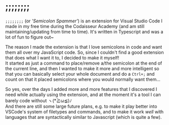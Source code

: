 # ;;;;;;;;

`;;;;;;;;` (or _'Semicolon Spammer'_) is an extension for Visual Studio Code I made in my free time during the Codaisseur Academy (and am still maintaining/updating from time to time). It's written in Typescript and was a lot of fun to figure out~

The reason I made the extension is that I love semicolons in code and want them all over my JavaScript code. So, since I couldn't find a good extension that does what I want it to, I decided to make it myself!  
It started as just a command to place/remove a/the semicolon at the end of the current line, and then I wanted to make it more and more intelligent so that you can basically select your whole document and do a `Ctrl+;` and count on that it placed semicolons where you would normally want them...

So yes, over the days I added more and more features that I discovered I need while actually using the extension, and at the moment it's a tool I can barely code without ヽ(*≧ω≦)ﾉ  
And there are still some large future plans, e.g. to make it play better into VSCode's system of filetypes and commands, and to make it work *well* with languages that are syntactically similar to Javascript (which is quite a few).